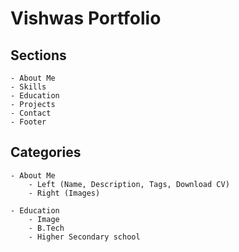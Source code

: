 # Vishwas Portfolio

## Sections

    - About Me
    - Skills
    - Education
    - Projects
    - Contact
    - Footer

## Categories

    - About Me
        - Left (Name, Description, Tags, Download CV)
        - Right (Images)

    - Education
        - Image
        - B.Tech
        - Higher Secondary school
